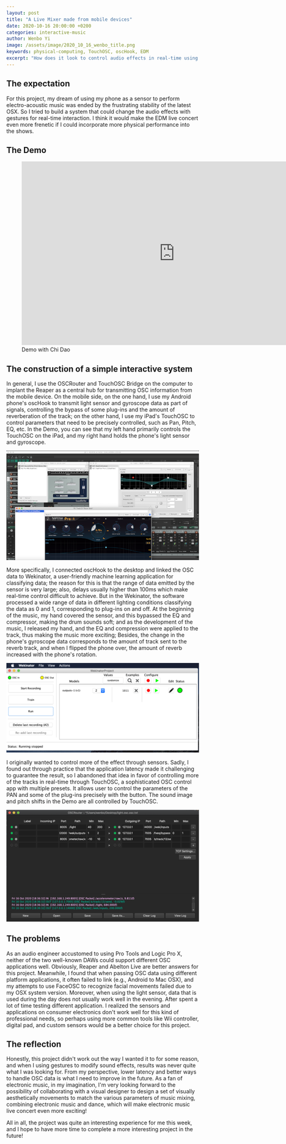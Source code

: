 ```yaml
---
layout: post
title: "A Live Mixer made from mobile devices"
date: 2020-10-16 20:00:00 +0200
categories: interactive-music
author: Wenbo Yi
image: /assets/image/2020_10_16_wenbo_title.png
keywords: physical-computing, TouchOSC, oscHook, EDM
excerpt: "How does it look to control audio effects in real-time using gestures?"
---
```


## The expectation


For this project, my dream of using my phone as a sensor to perform electro-acoustic music was ended by the frustrating stability of the latest OSX. So I tried to build a system that could change the audio effects with gestures for real-time interaction. I think it would make the EDM live concert even more frenetic if I could incorporate more physical performance into the shows.

## The Demo


<figure style="float: none">
    <iframe width="800" height="480" src="https://www.youtube-nocookie.com/embed/_h7xlSXgVPU" frameborder="0" allowfullscreen></iframe>
    <figcaption>Demo with Chi Dao</figcaption>
</figure>


## The construction of a simple interactive system


In general, I use the OSCRouter and TouchOSC Bridge on the computer to implant the Reaper as a central hub for transmitting OSC information from the mobile device. On the mobile side, on the one hand, I use my Android phone's oscHook to transmit light sensor and gyroscope data as part of signals, controlling the bypass of some plug-ins and the amount of reverberation of the track; on the other hand, I use my iPad's TouchOSC to control parameters that need to be precisely controlled, such as Pan, Pitch, EQ, etc. In the Demo, you can see that my left hand primarily controls the TouchOSC on the iPad, and my right hand holds the phone's light sensor and gyroscope.


![Plug-ins on Reaper](/assets/image/2020_10_16_wenbo_reaper.png)




More specifically, I connected oscHook to the desktop and linked the OSC data to Wekinator, a user-friendly machine learning application for classifying data; the reason for this is that the range of data emitted by the sensor is very large; also, delays usually higher than 100ms which make real-time control difficult to achieve. But in the Wekinator, the software processed a wide range of data in different lighting conditions classifying the data as 0 and 1, corresponding to plug-ins on and off. At the beginning of the music, my hand covered the sensor, and this bypassed the EQ and compressor, making the drum sounds soft; and as the development of the music, I released my hand, and the EQ and compression were applied to the track, thus making the music more exciting; Besides, the change in the phone's gyroscope data corresponds to the amount of track sent to the reverb track, and when I flipped the phone over, the amount of reverb increased with the phone's rotation.


![Wekinator](/assets/image/2020_10_16_wenbo_wekinator.png)




I originally wanted to control more of the effect through sensors. Sadly, I found out through practice that the application latency made it challenging to guarantee the result, so I abandoned that idea in favor of controlling more of the tracks in real-time through TouchOSC, a sophisticated OSC control app with multiple presets. It allows user to control the parameters of the PAN and some of the plug-ins precisely with the button. The sound image and pitch shifts in the Demo are all controlled by TouchOSC.



![OSCRouter](/assets/image/2020_10_18_wenbo_oscrouter.png)




## The problems



As an audio engineer accustomed to using Pro Tools and Logic Pro X, neither of the two well-known DAWs could support different OSC applications well. Obviously, Reaper and Abelton Live are better answers for this project. Meanwhile, I found that when passing OSC data using different platform applications, it often failed to link (e.g., Android to Mac OSX), and my attempts to use FaceOSC to recognize facial movements failed due to my OSX system version. Moreover, when using the light sensor, data that is used during the day does not usually work well in the evening. After spent a lot of time testing different application. I realized the sensors and applications on consumer electronics don't work well for this kind of professional needs, so perhaps using more common tools like Wii controller, digital pad, and custom sensors would be a better choice for this project.



## The reflection



Honestly, this project didn't work out the way I wanted it to for some reason, and when I using gestures to modify sound effects, results was never quite what I was looking for. From my perspective, lower latency and better ways to handle OSC data is what I need to improve in the future. As a fan of electronic music, in my imagination, I'm very looking forward to the possibility of collaborating with a visual designer to design a set of visually aesthetically movements to match the various parameters of music mixing, combining electronic music and dance, which will make electronic music live concert even more exciting!

All in all, the project was quite an interesting experience for me this week, and I hope to have more time to complete a more interesting project in the future!
